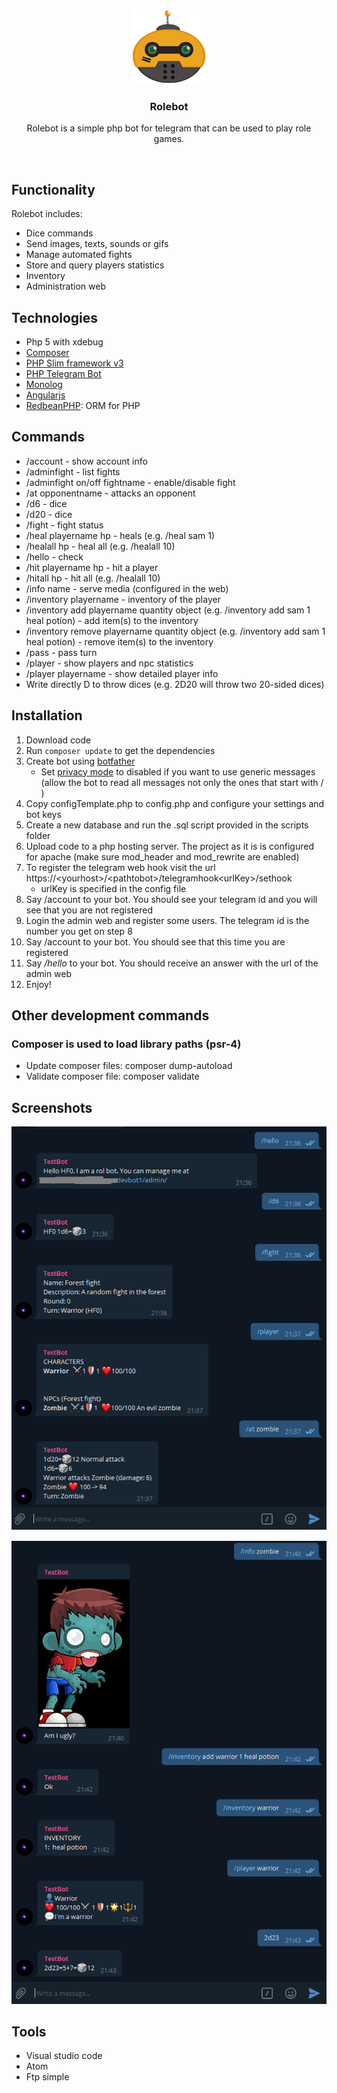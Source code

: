 <p align="center">
  <span>
    <img src="logo.png" alt="Bootstrap logo" width="120" height="120">
  </span>
</p>

<h3 align="center">Rolebot</h3>
<p align="center">
  Rolebot is a simple php bot for telegram that can be used to play role games.
</p>
<br>
  
## Functionality

Rolebot includes:
- Dice commands
- Send images, texts, sounds or gifs
- Manage automated fights
- Store and query players statistics
- Inventory
- Administration web

## Technologies

- Php 5 with xdebug
- [Composer](https://getcomposer.org/)
- [PHP Slim framework v3](https://www.slimframework.com/)
- [PHP Telegram Bot](https://github.com/php-telegram-bot/core)
- [Monolog](https://github.com/Seldaek/monolog)
- [Angularjs](https://angularjs.org/)
- [RedbeanPHP](https://redbeanphp.com): ORM for PHP

## Commands

- /account - show account info
- /adminfight - list fights
- /adminfight on/off fightname - enable/disable fight
- /at opponentname - attacks an opponent
- /d6 - dice
- /d20 - dice
- /fight - fight status
- /heal playername hp - heals (e.g. /heal sam 1)
- /healall hp - heal all (e.g. /healall 10)
- /hello - check
- /hit playername hp - hit a player
- /hitall hp - hit all (e.g. /healall 10)
- /info name - serve media (configured in the web)
- /inventory playername - inventory of the player
- /inventory add playername quantity object (e.g. /inventory add sam 1 heal potion) - add item(s) to the inventory
- /inventory remove playername quantity object (e.g. /inventory add sam 1 heal potion) - remove item(s) to the inventory
- /pass - pass turn
- /player - show players and npc statistics
- /player playername - show detailed player info
- Write directly <numberOfdices>D<diceSides> to throw dices (e.g. 2D20 will throw two 20-sided dices)

## Installation

1. Download code
2. Run `composer update` to get the dependencies
2. Create bot using [botfather](https://core.telegram.org/bots#6-botfather)
    - Set [privacy mode](https://core.telegram.org/bots#privacy-mode) to disabled if you want to use generic messages (allow the bot to read all messages not only the ones that start with / )
4. Copy configTemplate.php to config.php and configure your settings and bot keys
5. Create a new database and run the .sql script provided in the scripts folder
6. Upload code to a php hosting server. The project as it is is configured for apache (make sure mod_header and mod_rewrite are enabled)
7. To register the telegram web hook visit the url https://\<yourhost\>/\<pathtobot\>/telegramhook\<urlKey\>/sethook
    * urlKey is specified in the config file
8. Say /account to your bot. You should see your telegram id and you will see that you are not registered
9. Login the admin web and register some users. The telegram id is the number you get on step 8
10. Say /account to your bot. You should see that this time you are registered
11. Say */hello* to your bot. You should receive an answer with the url of the admin web
12. Enjoy!

## Other development commands

### Composer is used to load library paths (psr-4)

* Update composer files:  composer dump-autoload
* Validate composer file: composer validate

## Screenshots

![alt text](screenshot1.png "Example1")

![alt text](screenshot2.png "Example2")

## Tools

- Visual studio code
- Atom
- Ftp simple

